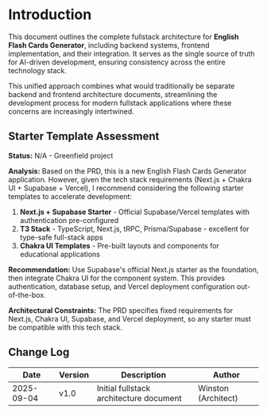 # Introduction

This document outlines the complete fullstack architecture for **English Flash Cards Generator**, including backend systems, frontend implementation, and their integration. It serves as the single source of truth for AI-driven development, ensuring consistency across the entire technology stack.

This unified approach combines what would traditionally be separate backend and frontend architecture documents, streamlining the development process for modern fullstack applications where these concerns are increasingly intertwined.

## Starter Template Assessment

**Status:** N/A - Greenfield project  

**Analysis:** Based on the PRD, this is a new English Flash Cards Generator application. However, given the tech stack requirements (Next.js + Chakra UI + Supabase + Vercel), I recommend considering the following starter templates to accelerate development:

1. **Next.js + Supabase Starter** - Official Supabase/Vercel templates with authentication pre-configured
2. **T3 Stack** - TypeScript, Next.js, tRPC, Prisma/Supabase - excellent for type-safe full-stack apps
3. **Chakra UI Templates** - Pre-built layouts and components for educational applications

**Recommendation:** Use Supabase's official Next.js starter as the foundation, then integrate Chakra UI for the component system. This provides authentication, database setup, and Vercel deployment configuration out-of-the-box.

**Architectural Constraints:** The PRD specifies fixed requirements for Next.js, Chakra UI, Supabase, and Vercel deployment, so any starter must be compatible with this tech stack.

## Change Log

| Date | Version | Description | Author |
|------|---------|-------------|--------|
| 2025-09-04 | v1.0 | Initial fullstack architecture document | Winston (Architect) |
